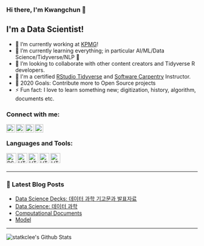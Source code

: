 ### Hi there, I'm Kwangchun 👋

## I'm a Data Scientist!
- 🔭 I’m currently working at [KPMG][KPMG]!
- 🌱 I’m currently learning everything; in particular AI/ML/Data Science/Tidyverse/NLP 🤣
- 👯 I’m looking to collaborate with other content creators and Tidyverse R developers.
- 🏫 I'm a certified [RStudio Tidyverse](https://education.rstudio.com/trainers/people/lee+kwangchun/) and [Software Carpentry](https://carpentries.org/instructors/) Instructor.
- 🥅 2020 Goals: Contribute more to Open Source projects
- ⚡ Fun fact: I love to learn something new; digitization, history, algorithm, documents etc.

### Connect with me:

[<img align="left" alt="statkclee | LinkedIn" width="22px" src="https://cdn.jsdelivr.net/npm/simple-icons@v3/icons/linkedin.svg" />][linkedin]
[<img align="left" alt="statkclee | Instagram" width="22px" src="https://cdn.jsdelivr.net/npm/simple-icons@3.4.0/icons/facebook.svg" />][facebook]
[<img align="left" alt="statkclee | meetup" width="22px" src="https://cdn.jsdelivr.net/npm/simple-icons@3.4.0/icons/meetup.svg" />][meetup]
[<img align="left" alt="statkclee | Twitter" width="22px" src="https://cdn.jsdelivr.net/npm/simple-icons@v3/icons/twitter.svg" />][twitter]

<br />

### Languages and Tools:

[<img align="left" alt="RStudio" width="26px" src="https://cdn.jsdelivr.net/npm/simple-icons@3.4.0/icons/rstudio.svg" />][rstudio]
[<img align="left" alt="HTML5" width="26px" src="https://cdn.jsdelivr.net/npm/simple-icons@3.4.0/icons/r.svg" />][R]
[<img align="left" alt="HTML5" width="26px" src="https://cdn.jsdelivr.net/npm/simple-icons@3.4.0/icons/python.svg" />][python]
[<img align="left" alt="HTML5" width="26px" src="https://cdn.jsdelivr.net/npm/simple-icons@3.4.0/icons/markdown.svg" />][markdown]
[<img align="left" alt="HTML5" width="26px" src="https://cdn.jsdelivr.net/npm/simple-icons@3.4.0/icons/azurepipelines.svg" />][azure]

[rstudio]: https://rstudio.com/
[R]: https://www.r-project.org/
[python]: https://www.python.org/
[azure]: https://azure.microsoft.com/ko-kr/
[markdown]: https://daringfireball.net/projects/markdown/


<br />
<br />

---

### 📕 Latest Blog Posts
<!-- BLOG-POST-LIST:START -->
- [Data Science Decks: 데이터 과학 기고문과 발표자료](https://statkclee.github.io/ds-authoring/)
- [Data Science: 데이터 과학](https://statkclee.github.io/data-science/)
- [Computational Documents](https://statkclee.github.io/comp_document/)
- [Model](https://statkclee.github.io/model/)
<!-- BLOG-POST-LIST:END -->

---

<img align="left" alt="statkclee's Github Stats" src="https://github-readme-stats.codestackr.vercel.app/api?username=codeSTACKr&show_icons=true&hide_border=true" />

[linkedin]: https://www.linkedin.com/in/kwangchunlee/
[facebook]: https://www.facebook.com/groups/tidyverse/
[twitter]: https://twitter.com/statkclee
[meetup]: https://www.meetup.com/seoul-r-meetup/
[KPMG]: https://home.kpmg/kr/ko/home.html

